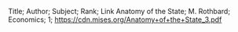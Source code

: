 Title; Author; Subject; Rank; Link
Anatomy of the State; M. Rothbard; Economics; 1; https://cdn.mises.org/Anatomy+of+the+State_3.pdf
